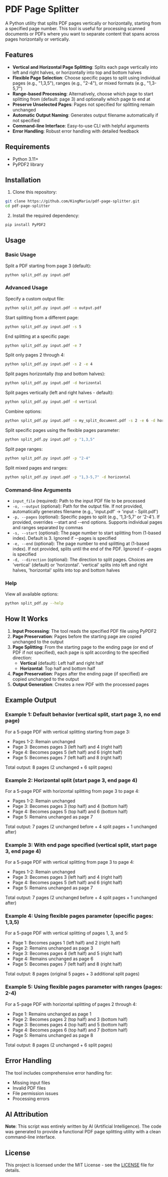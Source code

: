 # PDF Page Splitter

A Python utility that splits PDF pages vertically or horizontally, starting from a specified page number. This tool is useful for processing scanned documents or PDFs where you want to separate content that spans across pages horizontally or vertically.

## Features

- **Vertical and Horizontal Page Splitting**: Splits each page vertically into left and right halves, or horizontally into top and bottom halves
- **Flexible Page Selection**: Choose specific pages to split using individual pages (e.g., "1,3,5"), ranges (e.g., "2-4"), or mixed formats (e.g., "1,3-5,7")
- **Range-based Processing**: Alternatively, choose which page to start splitting from (default: page 3) and optionally which page to end at
- **Preserve Unselected Pages**: Pages not specified for splitting remain unchanged
- **Automatic Output Naming**: Generates output filename automatically if not specified
- **Command-line Interface**: Easy-to-use CLI with helpful arguments
- **Error Handling**: Robust error handling with detailed feedback

## Requirements

- Python 3.11+
- PyPDF2 library

## Installation

1. Clone this repository:
```bash
git clone https://github.com/KingMario/pdf-page-splitter.git
cd pdf-page-splitter
```

2. Install the required dependency:
```bash
pip install PyPDF2
```

## Usage

### Basic Usage

Split a PDF starting from page 3 (default):
```bash
python split_pdf.py input.pdf
```

### Advanced Usage

Specify a custom output file:
```bash
python split_pdf.py input.pdf -o output.pdf
```

Start splitting from a different page:
```bash
python split_pdf.py input.pdf -s 5
```

End splitting at a specific page:
```bash
python split_pdf.py input.pdf -e 7
```

Split only pages 2 through 4:
```bash
python split_pdf.py input.pdf -s 2 -e 4
```

Split pages horizontally (top and bottom halves):
```bash
python split_pdf.py input.pdf -d horizontal
```

Split pages vertically (left and right halves - default):
```bash
python split_pdf.py input.pdf -d vertical
```

Combine options:
```bash
python split_pdf.py input.pdf -o my_split_document.pdf -s 2 -e 6 -d horizontal
```

Split specific pages using the flexible pages parameter:
```bash
python split_pdf.py input.pdf -p "1,3,5"
```

Split page ranges:
```bash
python split_pdf.py input.pdf -p "2-4"
```

Split mixed pages and ranges:
```bash
python split_pdf.py input.pdf -p "1,3-5,7" -d horizontal
```

### Command-line Arguments

- `input_file` (required): Path to the input PDF file to be processed
- `-o, --output` (optional): Path for the output file. If not provided, automatically generates filename (e.g., 'input.pdf' → 'input - Split.pdf')
- `-p, --pages` (optional): Specific pages to split (e.g., '1,3-5,7' or '2-4'). If provided, overrides --start and --end options. Supports individual pages and ranges separated by commas
- `-s, --start` (optional): The page number to start splitting from (1-based index). Default is 3. Ignored if --pages is specified
- `-e, --end` (optional): The page number to end splitting at (1-based index). If not provided, splits until the end of the PDF. Ignored if --pages is specified
- `-d, --direction` (optional): The direction to split pages. Choices are 'vertical' (default) or 'horizontal'. 'vertical' splits into left and right halves, 'horizontal' splits into top and bottom halves

### Help

View all available options:
```bash
python split_pdf.py --help
```

## How It Works

1. **Input Processing**: The tool reads the specified PDF file using PyPDF2
2. **Page Preservation**: Pages before the starting page are copied unchanged to the output
3. **Page Splitting**: From the starting page to the ending page (or end of PDF if not specified), each page is split according to the specified direction:
   - **Vertical** (default): Left half and right half
   - **Horizontal**: Top half and bottom half
4. **Page Preservation**: Pages after the ending page (if specified) are copied unchanged to the output
5. **Output Generation**: Creates a new PDF with the processed pages

## Example Output

### Example 1: Default behavior (vertical split, start page 3, no end page)
For a 5-page PDF with vertical splitting starting from page 3:
- Pages 1-2: Remain unchanged
- Page 3: Becomes pages 3 (left half) and 4 (right half)
- Page 4: Becomes pages 5 (left half) and 6 (right half)
- Page 5: Becomes pages 7 (left half) and 8 (right half)

Total output: 8 pages (2 unchanged + 6 split pages)

### Example 2: Horizontal split (start page 3, end page 4)
For a 5-page PDF with horizontal splitting from page 3 to page 4:
- Pages 1-2: Remain unchanged
- Page 3: Becomes pages 3 (top half) and 4 (bottom half)
- Page 4: Becomes pages 5 (top half) and 6 (bottom half)
- Page 5: Remains unchanged as page 7

Total output: 7 pages (2 unchanged before + 4 split pages + 1 unchanged after)

### Example 3: With end page specified (vertical split, start page 3, end page 4)
For a 5-page PDF with vertical splitting from page 3 to page 4:
- Pages 1-2: Remain unchanged
- Page 3: Becomes pages 3 (left half) and 4 (right half)
- Page 4: Becomes pages 5 (left half) and 6 (right half)
- Page 5: Remains unchanged as page 7

Total output: 7 pages (2 unchanged before + 4 split pages + 1 unchanged after)

### Example 4: Using flexible pages parameter (specific pages: 1,3,5)
For a 5-page PDF with vertical splitting of pages 1, 3, and 5:
- Page 1: Becomes pages 1 (left half) and 2 (right half)
- Page 2: Remains unchanged as page 3
- Page 3: Becomes pages 4 (left half) and 5 (right half)
- Page 4: Remains unchanged as page 6
- Page 5: Becomes pages 7 (left half) and 8 (right half)

Total output: 8 pages (original 5 pages + 3 additional split pages)

### Example 5: Using flexible pages parameter with ranges (pages: 2-4)
For a 5-page PDF with horizontal splitting of pages 2 through 4:
- Page 1: Remains unchanged as page 1
- Page 2: Becomes pages 2 (top half) and 3 (bottom half)
- Page 3: Becomes pages 4 (top half) and 5 (bottom half)
- Page 4: Becomes pages 6 (top half) and 7 (bottom half)
- Page 5: Remains unchanged as page 8

Total output: 8 pages (2 unchanged + 6 split pages)

## Error Handling

The tool includes comprehensive error handling for:
- Missing input files
- Invalid PDF files
- File permission issues
- Processing errors

## AI Attribution

**Note**: This script was entirely written by AI (Artificial Intelligence). The code was generated to provide a functional PDF page splitting utility with a clean command-line interface.

## License

This project is licensed under the MIT License - see the [LICENSE](LICENSE) file for details.